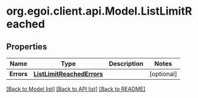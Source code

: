 
# org.egoi.client.api.Model.ListLimitReached

## Properties

Name | Type | Description | Notes
------------ | ------------- | ------------- | -------------
**Errors** | [**ListLimitReachedErrors**](ListLimitReachedErrors.md) |  | [optional] 

[[Back to Model list]](../README.md#documentation-for-models)
[[Back to API list]](../README.md#documentation-for-api-endpoints)
[[Back to README]](../README.md)

